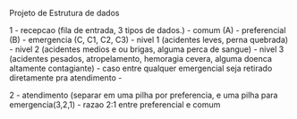 Projeto de Estrutura de dados

1 - recepcao	(fila de entrada, 3 tipos de dados.)
	- comum (A)
	- preferencial (B)
	- emergencia (C, C1, C2, C3)
		- nivel 1 (acidentes leves, perna quebrada)
		- nivel 2 (acidentes medios e ou brigas, alguma perca de sangue)
		- nivel 3 (acidentes pesados, atropelamento, hemoragia cevera, alguma doenca altamente contagiante)
	- caso entre qualquer emergencial seja retirado diretamente pra atendimento
	- 

2 - atendimento		(separar em uma pilha por preferencia, e uma pilha para emergencia(3,2,1)
	- razao 2:1 entre preferencial e comum

